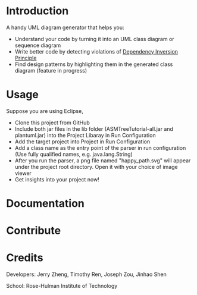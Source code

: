 # Introduction

A handy UML diagram generator that helps you:
- Understand your code by turning it into an UML class diagram or sequence diagram
- Write better code by detecting violations of [Dependency Inversion Principle](https://en.wikipedia.org/wiki/Dependency_inversion_principle)
- Find design patterns by highlighting them in the generated class diagram (feature in progress)

# Usage

Suppose you are using Eclipse,

* Clone this project from GitHub
* Include both jar files in the lib folder (ASMTreeTutorial-all.jar and plantuml.jar) into the Project Libaray in Run Configuration
* Add the target project into Project in Run Configuration
* Add a class name as the entry point of the parser in run configuration (Use fully qualified names, e.g. java.lang.String)
* After you run the parser, a png file named "happy_path.svg" will appear under the project root directory. Open it with your choice of image viewer
* Get insights into your project now!

# Documentation

# Contribute

# Credits

Developers:
Jerry Zheng, Timothy Ren, Joseph Zou, Jinhao Shen

School:
Rose-Hulman Institute of Technology